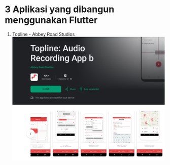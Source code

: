 # 3 Aplikasi yang dibangun menggunakan Flutter

1. Topline - Abbey Road Studios
![topline](image.png)